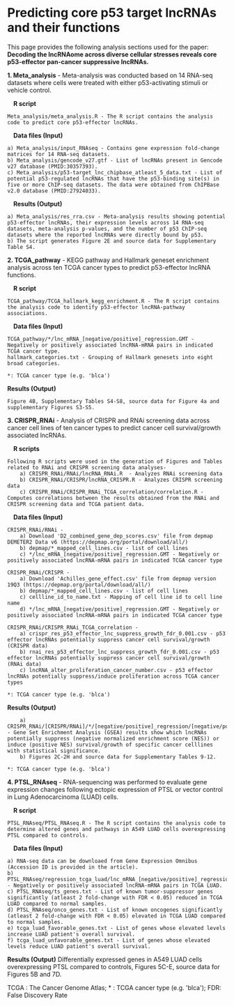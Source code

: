 # Predicting core p53 target lncRNAs and their functions
This page provides the following analysis sections used for the paper: **Decoding the lncRNAome across diverse cellular stresses reveals core p53-effector pan-cancer suppressive lncRNAs.**
 
 **1. Meta_analysis** - Meta-analysis was conducted based on 14 RNA-seq datasets where cells were treated with either p53-activating stimuli or vehicle control.
 
 &emsp;**R script** 
 	
	Meta_analysis/meta_analysis.R - The R script contains the analysis code to predict core p53-effector lncRNAs. 
	
 
 &emsp;**Data files (Input)** 
 	
	a) Meta_analysis/input_RNAseq - Contains gene expression fold-change matrices for 14 RNA-seq datasets.
	b) Meta_analysis/gencode_v27.gtf - List of lncRNAs present in Gencode v27 database (PMID:30357393).
	c) Meta_analysis/p53-target_lnc_chipbase_atleast_5_data.txt - List of potential p53-regulated lncRNAs that have the p53-binding site(s) in five or more ChIP-seq datasets. The data were obtained from ChIPBase v2.0 database (PMID:27924033).
 
 &emsp;**Results (Output)**
 
 	a) Meta_analysis/res_rra.csv - Meta-analysis results showing potential p53-effector lncRNAs, their expression levels across 14 RNA-seq datasets, meta-analysis p-values, and the number of p53 ChIP-seq datasets where the reported lncRNAs were directly bound by p53. 
	b) The script generates Figure 2E and source data for Supplementary Table S4.
	

**2. TCGA_pathway** - KEGG pathway and Hallmark geneset enrichment analysis across ten TCGA cancer types to predict p53-effector lncRNA functions. 

&emsp;**R script** 

	TCGA_pathway/TCGA_hallmark_kegg_enrichment.R - The R script contains the analysis code to identify p53-effector lncRNA-pathway associations.

&emsp;**Data files (Input)** 

	TCGA_pathway/*/lnc_mRNA_[negative/positive]_regression.GMT - Negatively or positively associated lncRNA-mRNA pairs in indicated TCGA cancer type.
	hallmark_categories.txt - Grouping of Hallmark genesets into eight broad categories.
	
	*: TCGA cancer type (e.g. 'blca')

**Results (Output)**

	Figure 4B, Supplementary Tables S4-S8, source data for Figure 4a and supplementary Figures S3-S5. 



**3. CRISPR_RNAi** - Analysis of CRISPR and RNAi screening data across cancer cell lines of ten cancer types to predict cancer cell survival/growth associated lncRNAs. 
	
&emsp;**R scripts**

	Following R scripts were used in the generation of Figures and Tables related to RNAi and CRISPR screening data analyses-
		a) CRISPR_RNAi/RNAi/lncRNA_RNAi.R  - Analyzes RNAi screening data
		b) CRISPR_RNAi/CRISPR/lncRNA_CRISPR.R - Analyzes CRISPR screening data 
		c) CRISPR_RNAi/CRISPR_RNAi_TCGA_correlation/correlation.R - Computes correlations between the results obtained from the RNAi and CRISPR screening data and TCGA patient data.
			
&emsp;**Data files (Input)** 
		
	CRISPR_RNAi/RNAi - 
		a) Download 'D2_combined_gene_dep_scores.csv' file from depmap DEMETER2 Data v6 (https://depmap.org/portal/download/all/)  
		b) depmap/*_mapped_cell_lines.csv - list of cell lines
		c) */lnc_mRNA_[negative/positive]_regression.GMT - Negatively or positively associated lncRNA-mRNA pairs in indicated TCGA cancer type

	CRISPR_RNAi/CRISPR - 
		a) Download 'Achilles_gene_effect.csv' file from depmap version 19Q3 (https://depmap.org/portal/download/all/)
		b) depmap/*_mapped_cell_lines.csv - list of cell lines
		c) cellline_id_to_name.txt - Mapping of cell line id to cell line name
		d) */lnc_mRNA_[negative/positive]_regression.GMT - Negatively or positively associated lncRNA-mRNA pairs in indicated TCGA cancer type

	CRISPR_RNAi/CRISPR_RNAi_TCGA_correlation -
		a) crispr_res_p53_effector_lnc_suppress_growth_fdr_0.001.csv - p53 effector lncRNAs potentially suppress cancer cell survival/growth (CRISPR data)
		b) rnai_res_p53_effector_lnc_suppress_growth_fdr_0.001.csv - p53 effector lncRNAs potentially suppress cancer cell survival/growth (RNAi data)
		c) lncRNA_alter_proliferation_cancer_number.csv - p53 effector lncRNAs potentially suppress/induce proliferation across TCGA cancer types
	
	*: TCGA cancer type (e.g. 'blca')

**Results (Output)**
		
		a) CRISPR_RNAi/[CRISPR/RNAi]/*/[negative/positive]_regression/[negative/positive]_regression_res_gsea_*.csv - Gene Set Enrichment Analysis (GSEA) results show which lncRNAs potentially suppress (negative normalized enrichment score (NES)) or induce (positive NES) survival/growth of specific cancer celllines with statistical significance. 	
		b) Figures 2C-2H and source data for Supplementary Tables 9-12.
		
	*: TCGA cancer type (e.g. 'blca')


**4. PTSL_RNAseq** - RNA-sequencing was performed to evaluate gene expression changes following ectopic expression of PTSL or vector control in Lung Adenocarcinoma (LUAD) cells.

&emsp;**R script** 

	PTSL_RNAseq/PTSL_RNAseq.R - The R script contains the analysis code to determine altered genes and pathways in A549 LUAD cells overexpressing PTSL compared to controls.

&emsp;**Data files (Input)** 

	a) RNA-seq data can be downloaed from Gene Expression Omnibus (Accession ID is provided in the article).
	b) PTSL_RNAseq/regression_tcga_luad/lnc_mRNA_[negative/positive]_regression.GMT - Negatively or positively associated lncRNA-mRNA pairs in TCGA LUAD.
	c) PTSL_RNAseq/ts_genes.txt - List of known tumor-suppressor genes significantly (atleast 2 fold-change with FDR < 0.05) reduced in TCGA LUAD compared to normal samples.
	d) PTSL_RNAseq/onco_genes.txt - List of known oncogenes significantly (atleast 2 fold-change with FDR < 0.05) elevated in TCGA LUAD compared to normal samples.
	e) tcga_luad_favorable_genes.txt - List of genes whose elevated levels increase LUAD patient's overall survival.
	f) tcga_luad_unfavorable_genes.txt - List of genes whose elevated levels reduce LUAD patient's overall survival.

**Results (Output)**
	Differentially expressed genes in A549 LUAD cells overexpressing PTSL compared to controls, Figures 5C-E, source data for Figures 5B and 7D.


TCGA : The Cancer Genome Atlas; * : TCGA cancer type (e.g. 'blca'); FDR: False Discovery Rate
